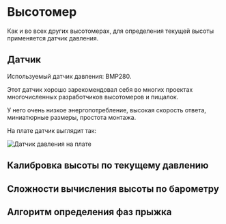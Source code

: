 # Высотомер

Как и во всех других высотомерах, для определения текущей высоты применяется датчик давления.

## Датчик

Используемый датчик давления: BMP280.

Этот датчик хорошо зарекомендовал себя во многих проектах многочисленных разработчиков высотомеров и пищалок.

У него очень низкое энергопотребление, высокая скорость ответа, миниатюрные размеры, простота монтажа.

На плате датчик выглядит так:

![Датчик давления на плате](bmp280-onboard.png)

## Калибровка высоты по текущему давлению

## Сложности вычисления высоты по барометру

## Алгоритм определения фаз прыжка


